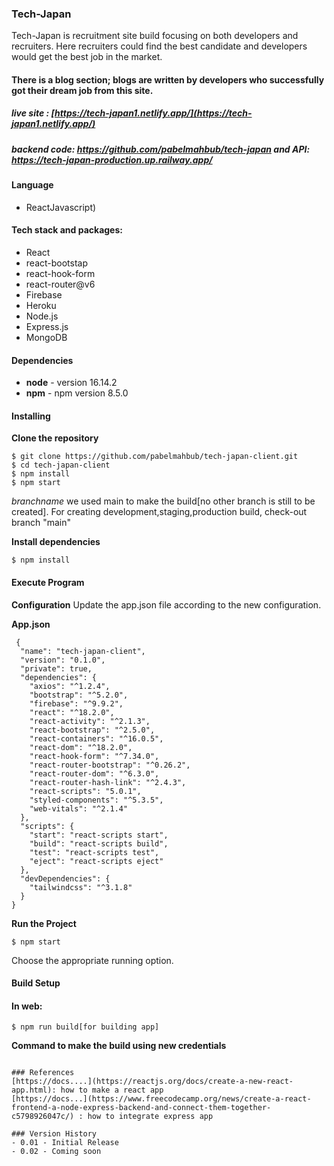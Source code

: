 ### Tech-Japan
Tech-Japan is recruitment site build focusing on both developers and recruiters. Here recruiters could find the best candidate and developers would get the best job in the market.
#### There is a blog section; blogs are written by developers who successfully got their dream job from this site. 


##### live site : [https://tech-japan1.netlify.app/](https://tech-japan1.netlify.app/)
##### backend code: https://github.com/pabelmahbub/tech-japan and API: https://tech-japan-production.up.railway.app/

#### Language
- ReactJavascript)

#### Tech stack and packages:
- React
- react-bootstap
- react-hook-form
- react-router@v6
- Firebase
- Heroku
- Node.js
- Express.js
- MongoDB


#### Dependencies
- **node** - version 16.14.2
- **npm** - npm version 8.5.0


#### Installing
**Clone the repository**
```
$ git clone https://github.com/pabelmahbub/tech-japan-client.git
$ cd tech-japan-client
$ npm install
$ npm start
```
*branchname* we used main to make the build[no other branch is still to be created].
For creating development,staging,production build, check-out branch "main"

**Install dependencies**
```
$ npm install
```
#### Execute Program

**Configuration**
Update the app.json file according to the new configuration.

**App.json**
```
 {
  "name": "tech-japan-client",
  "version": "0.1.0",
  "private": true,
  "dependencies": {
    "axios": "^1.2.4",
    "bootstrap": "^5.2.0",
    "firebase": "^9.9.2",
    "react": "^18.2.0",
    "react-activity": "^2.1.3",
    "react-bootstrap": "^2.5.0",
    "react-containers": "^16.0.5",
    "react-dom": "^18.2.0",
    "react-hook-form": "^7.34.0",
    "react-router-bootstrap": "^0.26.2",
    "react-router-dom": "^6.3.0",
    "react-router-hash-link": "^2.4.3",
    "react-scripts": "5.0.1",
    "styled-components": "^5.3.5",
    "web-vitals": "^2.1.4"
  },
  "scripts": {
    "start": "react-scripts start",
    "build": "react-scripts build",
    "test": "react-scripts test",
    "eject": "react-scripts eject"
  },
  "devDependencies": {
    "tailwindcss": "^3.1.8"
  }
}

 ```
 **Run the Project**
```
$ npm start
```
Choose the appropriate running option.

#### Build Setup
#### In web:
```
$ npm run build[for building app]
```
**Command to make the build using new credentials**
```

### References
[https://docs....](https://reactjs.org/docs/create-a-new-react-app.html): how to make a react app
[https://docs...](https://www.freecodecamp.org/news/create-a-react-frontend-a-node-express-backend-and-connect-them-together-c5798926047c/) : how to integrate express app

### Version History
- 0.01 - Initial Release
- 0.02 - Coming soon
```
